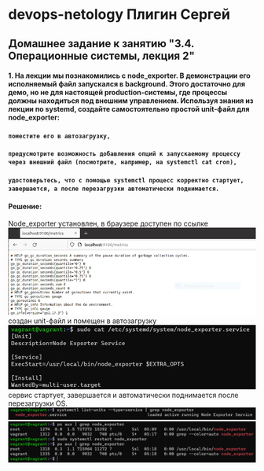 # devops-netology Плигин Сергей
## Домашнее задание к занятию "3.4. Операционные системы, лекция 2"

#### 1. На лекции мы познакомились с node_exporter. В демонстрации его исполняемый файл запускался в background. Этого достаточно для демо, но не для настоящей production-системы, где процессы должны находиться под внешним управлением. Используя знания из лекции по systemd, создайте самостоятельно простой unit-файл для node_exporter:
#### `поместите его в автозагрузку,`
#### `предусмотрите возможность добавления опций к запускаемому процессу через внешний файл (посмотрите, например, на systemctl cat cron),`
#### `удостоверьтесь, что с помощью systemctl процесс корректно стартует, завершается, а после перезагрузки автоматически поднимается.`
#### Решение:
Node_exporter установлен, в браузере доступен по ссылке  
![](IMG/1.PNG)  
создан unit-файл и помещен в автозагрузку  
![](IMG/3.PNG)  
сервис стартует, завершается и автоматически поднимается после перезагрузки OS.  
![](IMG/2.PNG)  
![](IMG/4.PNG) 

